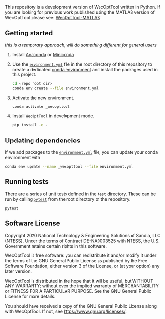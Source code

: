 This repository is a development version of WecOptTool written in Python. If you are looking for previous work published using the MATLAB version of WecOptTool please see: [WecOptTool-MATLAB](https://github.com/SNL-WaterPower/WecOptTool-MATLAB)

## Getting started

*this is a temporary approach, will do something different for general users*

1. Install [Anaconda](https://anaconda.org) or [Miniconda](https://docs.conda.io/en/latest/miniconda.html)
2. Use the [`environment.yml`](environment.yml) file in the root directory of this repository to create a dedicated [conda environment](https://docs.conda.io/projects/conda/en/latest/user-guide/concepts/environments.html) and install the packages used in this project.

    ```bash
    cd <repo root dir>
    conda env create --file environment.yml
    ```

3. Activate the new environment.

	```bash
	conda activate _wecopttool
	```

4. Install `WecOptTool` in development mode.

	```bash
	pip install -e .
	```

## Updating dependencies

If we add packages to the [`environment.yml`](environment.yml) file, you can update your conda environment with

```bash
conda env update --name _wecopttool --file environment.yml
```

## Running tests

There are a series of unit tests defined in the `test` directory.
These can be run by calling [`pytest`](https://pytest.org) from the root directory of the repository.

```bash
pytest
```

## Software License

Copyright 2020 National Technology & Engineering Solutions of Sandia, 
LLC (NTESS). Under the terms of Contract DE-NA0003525 with NTESS, the U.S. 
Government retains certain rights in this software.
 
WecOptTool is free software: you can redistribute it and/or modify it under the 
terms of the GNU General Public License as published by the Free Software 
Foundation, either version 3 of the License, or (at your option) any later 
version.

WecOptTool is distributed in the hope that it will be useful, but WITHOUT ANY 
WARRANTY; without even the implied warranty of MERCHANTABILITY or FITNESS FOR A 
PARTICULAR PURPOSE.  See the GNU General Public License for more details.

You should have received a copy of the GNU General Public License along with 
WecOptTool.  If not, see <https://www.gnu.org/licenses/>.
